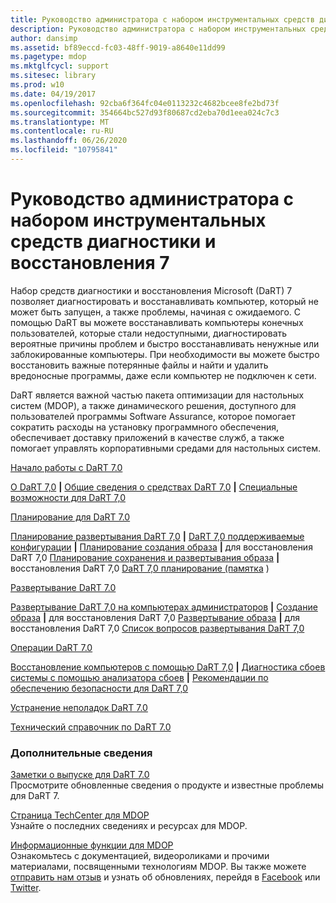 ```yaml
---
title: Руководство администратора с набором инструментальных средств диагностики и восстановления 7
description: Руководство администратора с набором инструментальных средств диагностики и восстановления 7
author: dansimp
ms.assetid: bf89eccd-fc03-48ff-9019-a8640e11dd99
ms.pagetype: mdop
ms.mktglfcycl: support
ms.sitesec: library
ms.prod: w10
ms.date: 04/19/2017
ms.openlocfilehash: 92cba6f364fc04e0113232c4682bcee8fe2bd73f
ms.sourcegitcommit: 354664bc527d93f80687cd2eba70d1eea024c7c3
ms.translationtype: MT
ms.contentlocale: ru-RU
ms.lasthandoff: 06/26/2020
ms.locfileid: "10795841"
---
```

# Руководство администратора с набором инструментальных средств диагностики и восстановления 7


Набор средств диагностики и восстановления Microsoft (DaRT) 7 позволяет диагностировать и восстанавливать компьютер, который не может быть запущен, а также проблемы, начиная с ожидаемого. С помощью DaRT вы можете восстанавливать компьютеры конечных пользователей, которые стали недоступными, диагностировать вероятные причины проблем и быстро восстанавливать ненужные или заблокированные компьютеры. При необходимости вы можете быстро восстановить важные потерянные файлы и найти и удалить вредоносные программы, даже если компьютер не подключен к сети.

DaRT является важной частью пакета оптимизации для настольных систем (MDOP), а также динамического решения, доступного для пользователей программы Software Assurance, которое помогает сократить расходы на установку программного обеспечения, обеспечивает доставку приложений в качестве служб, а также помогает управлять корпоративными средами для настольных систем.

<a href="" id="getting-started-with-dart-7-0"></a>[Начало работы с DaRT 7.0](getting-started-with-dart-70-new-ia.md)  

[О DaRT 7,0](about-dart-70-new-ia.md) **|** [Общие сведения о средствах DaRT 7,0](overview-of-the-tools-in-dart-70-new-ia.md) **|** [Специальные возможности для DaRT 7,0](accessibility-for-dart-70.md)

<a href="" id="planning-for-dart-7-0"></a>[Планирование для DaRT 7.0](planning-for-dart-70-new-ia.md)  

[Планирование развертывания DaRT 7,0](planning-to-deploy-dart-70.md) **|** [DaRT 7,0 поддерживаемые конфигурации](dart-70-supported-configurations-dart-7.md) **|** [Планирование создания образа](planning-to-create-the-dart-70-recovery-image.md) **|** для восстановления DaRT 7,0 [Планирование сохранения и развертывания образа](planning-how-to-save-and-deploy-the-dart-70-recovery-image.md) **|** восстановления DaRT 7,0 [DaRT 7,0 планирование (памятка](dart-70-planning-checklist-dart-7.md) )

<a href="" id="deploying-dart-7-0"></a>[Развертывание DaRT 7.0](deploying-dart-70-new-ia.md)  

[Развертывание DaRT 7,0 на компьютерах администраторов](deploying-dart-70-to-administrator-computers-dart-7.md) **|** [Создание образа](creating-the-dart-70-recovery-image-dart-7.md) **|** для восстановления DaRT 7,0 [Развертывание образа](deploying-the-dart-70-recovery-image-dart-7.md) **|** для восстановления DaRT 7,0 [Список вопросов развертывания DaRT 7,0](dart-70-deployment-checklist-dart-7.md)

<a href="" id="operations-for-dart-7-0"></a>[Операции DaRT 7.0](operations-for-dart-70-new-ia.md)  

[Восстановление компьютеров с помощью DaRT 7,0](recovering-computers-using-dart-70-dart-7.md) **|** [Диагностика сбоев системы с помощью анализатора сбоев](diagnosing-system-failures-with-crash-analyzer--dart-7.md) **|** [Рекомендации по обеспечению безопасности для DaRT 7,0](security-considerations-for-dart-70-dart-7.md)

<a href="" id="troubleshooting-dart-7-0"></a>[Устранение неполадок DaRT 7.0](troubleshooting-dart-70-new-ia.md)  

<a href="" id="technical-reference-for-dart-7-0"></a>[Технический справочник по DaRT 7.0](technical-reference-for-dart-70-new-ia.md)  

### Дополнительные сведения

<a href="" id="release-notes-for-dart-7-0"></a>[Заметки о выпуске для DaRT 7.0](release-notes-for-dart-70-new-ia.md)  
Просмотрите обновленные сведения о продукте и известные проблемы для DaRT 7.

<a href="" id="mdop-techcenter-page"></a>[Страница TechCenter для MDOP](https://go.microsoft.com/fwlink/p/?LinkId=225286)  
Узнайте о последних сведениях и ресурсах для MDOP.

<a href="" id="mdop-information-experience"></a>[Информационные функции для MDOP](https://go.microsoft.com/fwlink/p/?LinkId=236032)  
Ознакомьтесь с документацией, видеороликами и прочими материалами, посвященными технологиям MDOP. Вы также можете [отправить нам отзыв](mailto:MDOPDocs@microsoft.com) и узнать об обновлениях, перейдя в [Facebook](https://go.microsoft.com/fwlink/p/?LinkId=242445) или [Twitter](https://go.microsoft.com/fwlink/p/?LinkId=242447).

 

 





